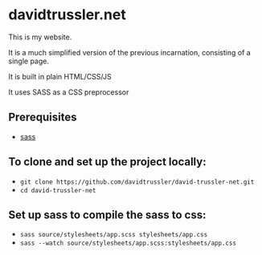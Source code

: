 # davidtrussler.net

This is my website. 

It is a  much simplified version of the previous incarnation, consisting of a single page. 

It is built in plain HTML/CSS/JS

It uses SASS as a CSS preprocessor

## Prerequisites
- [sass](https://sass-lang.com/)

## To clone and set up the project locally:
- `git clone https://github.com/davidtrussler/david-trussler-net.git`
- `cd david-trussler-net`

## Set up sass to compile the sass to css: 
- `sass source/stylesheets/app.scss stylesheets/app.css`
- `sass --watch source/stylesheets/app.scss:stylesheets/app.css`

